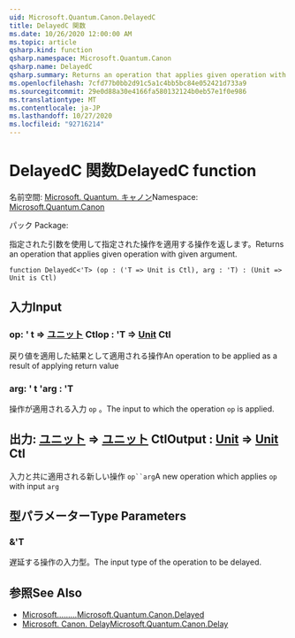 ```yaml
---
uid: Microsoft.Quantum.Canon.DelayedC
title: DelayedC 関数
ms.date: 10/26/2020 12:00:00 AM
ms.topic: article
qsharp.kind: function
qsharp.namespace: Microsoft.Quantum.Canon
qsharp.name: DelayedC
qsharp.summary: Returns an operation that applies given operation with given argument.
ms.openlocfilehash: 7cfd77b0bb2d91c5a1c4bb5bc84e052421d733a9
ms.sourcegitcommit: 29e0d88a30e4166fa580132124b0eb57e1f0e986
ms.translationtype: MT
ms.contentlocale: ja-JP
ms.lasthandoff: 10/27/2020
ms.locfileid: "92716214"
---
```

# <a name="delayedc-function"></a><span data-ttu-id="6c42c-102">DelayedC 関数</span><span class="sxs-lookup"><span data-stu-id="6c42c-102">DelayedC function</span></span>

<span data-ttu-id="6c42c-103">名前空間: [Microsoft. Quantum. キャノン](xref:Microsoft.Quantum.Canon)</span><span class="sxs-lookup"><span data-stu-id="6c42c-103">Namespace: [Microsoft.Quantum.Canon](xref:Microsoft.Quantum.Canon)</span></span>

<span data-ttu-id="6c42c-104">パック [](https://nuget.org/packages/)</span><span class="sxs-lookup"><span data-stu-id="6c42c-104">Package: [](https://nuget.org/packages/)</span></span>


<span data-ttu-id="6c42c-105">指定された引数を使用して指定された操作を適用する操作を返します。</span><span class="sxs-lookup"><span data-stu-id="6c42c-105">Returns an operation that applies given operation with given argument.</span></span>

```qsharp
function DelayedC<'T> (op : ('T => Unit is Ctl), arg : 'T) : (Unit => Unit is Ctl)
```


## <a name="input"></a><span data-ttu-id="6c42c-106">入力</span><span class="sxs-lookup"><span data-stu-id="6c42c-106">Input</span></span>

### <a name="op--t--unit-ctl"></a><span data-ttu-id="6c42c-107">op: ' t => [ユニット](xref:microsoft.quantum.lang-ref.unit) Ctl</span><span class="sxs-lookup"><span data-stu-id="6c42c-107">op : 'T => [Unit](xref:microsoft.quantum.lang-ref.unit) Ctl</span></span>

<span data-ttu-id="6c42c-108">戻り値を適用した結果として適用される操作</span><span class="sxs-lookup"><span data-stu-id="6c42c-108">An operation to be applied as a result of applying return value</span></span>


### <a name="arg--t"></a><span data-ttu-id="6c42c-109">arg: ' t '</span><span class="sxs-lookup"><span data-stu-id="6c42c-109">arg : 'T</span></span>

<span data-ttu-id="6c42c-110">操作が適用される入力 `op` 。</span><span class="sxs-lookup"><span data-stu-id="6c42c-110">The input to which the operation `op` is applied.</span></span>



## <a name="output--unit--unit-ctl"></a><span data-ttu-id="6c42c-111">出力: [ユニット](xref:microsoft.quantum.lang-ref.unit) => [ユニット](xref:microsoft.quantum.lang-ref.unit) Ctl</span><span class="sxs-lookup"><span data-stu-id="6c42c-111">Output : [Unit](xref:microsoft.quantum.lang-ref.unit) => [Unit](xref:microsoft.quantum.lang-ref.unit) Ctl</span></span>

<span data-ttu-id="6c42c-112">入力と共に適用される新しい操作 `op``arg`</span><span class="sxs-lookup"><span data-stu-id="6c42c-112">A new operation which applies `op` with input `arg`</span></span>

## <a name="type-parameters"></a><span data-ttu-id="6c42c-113">型パラメーター</span><span class="sxs-lookup"><span data-stu-id="6c42c-113">Type Parameters</span></span>

### <a name="t"></a><span data-ttu-id="6c42c-114">&</span><span class="sxs-lookup"><span data-stu-id="6c42c-114">'T</span></span>

<span data-ttu-id="6c42c-115">遅延する操作の入力型。</span><span class="sxs-lookup"><span data-stu-id="6c42c-115">The input type of the operation to be delayed.</span></span>

## <a name="see-also"></a><span data-ttu-id="6c42c-116">参照</span><span class="sxs-lookup"><span data-stu-id="6c42c-116">See Also</span></span>

- [<span data-ttu-id="6c42c-117">Microsoft.........</span><span class="sxs-lookup"><span data-stu-id="6c42c-117">Microsoft.Quantum.Canon.Delayed</span></span>](xref:Microsoft.Quantum.Canon.Delayed)
- [<span data-ttu-id="6c42c-118">Microsoft. Canon. Delay</span><span class="sxs-lookup"><span data-stu-id="6c42c-118">Microsoft.Quantum.Canon.Delay</span></span>](xref:Microsoft.Quantum.Canon.Delay)